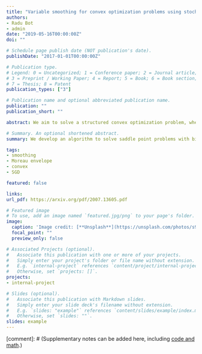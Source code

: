 ```yaml
---
title: "Variable smoothing for convex optimization problems using stochastic gradients"
authors:
- Radu Bot
- admin
date: "2019-05-16T00:00:00Z"
doi: ""

# Schedule page publish date (NOT publication's date).
publishDate: "2017-01-01T00:00:00Z"

# Publication type.
# Legend: 0 = Uncategorized; 1 = Conference paper; 2 = Journal article;
# 3 = Preprint / Working Paper; 4 = Report; 5 = Book; 6 = Book section;
# 7 = Thesis; 8 = Patent
publication_types: ["3"]

# Publication name and optional abbreviated publication name.
publication: ""
publication_short: ""

abstract: We aim to solve a structured convex optimization problem, where a nonsmooth function is composed with a linear operator. When opting for full splitting schemes, usually, primal-dual type methods are employed as they are effective and also well studied. However, under the additional assumption of Lipschitz continuity of the nonsmooth function which is composed with the linear operator we can derive novel algorithms through regularization via the Moreau envelope. Furthermore, we tackle large scale problems by means of stochastic oracle calls, very similar to stochastic gradient techniques. Applications to total variational denoising and deblurring are provided.

# Summary. An optional shortened abstract.
summary: We develop an algorithm to solve saddle point problems with bilinear compling function and nonsmooth regularizers via accelerated gradient descent techniques on the Moreau envelope, including a randomized version. 

tags:
- smoothing
- Moreau envelope
- convex
- SGD

featured: false

links:
url_pdf: https://arxiv.org/pdf/2007.13605.pdf

# Featured image
# To use, add an image named `featured.jpg/png` to your page's folder. 
image:
  caption: 'Image credit: [**Unsplash**](https://unsplash.com/photos/s9CC2SKySJM)'
  focal_point: ""
  preview_only: false

# Associated Projects (optional).
#   Associate this publication with one or more of your projects.
#   Simply enter your project's folder or file name without extension.
#   E.g. `internal-project` references `content/project/internal-project/index.md`.
#   Otherwise, set `projects: []`.
projects:
- internal-project

# Slides (optional).
#   Associate this publication with Markdown slides.
#   Simply enter your slide deck's filename without extension.
#   E.g. `slides: "example"` references `content/slides/example/index.md`.
#   Otherwise, set `slides: ""`.
slides: example
---
```


[comment]: # (Supplementary notes can be added here, including [code and math](https://sourcethemes.com/academic/docs/writing-markdown-latex/).)
